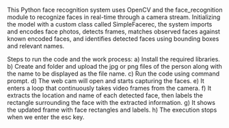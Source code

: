 This Python face recognition system uses OpenCV and the face_recognition module to recognize faces in real-time through a camera stream. Initializing the model with a custom class called SimpleFacerec, the system imports and encodes face photos, detects frames, matches observed faces against known encoded faces, and identifies detected faces using bounding boxes and relevant names.

Steps to run the code and the work process:
a) Install the required libraries.
b) Create and folder and upload the jpg or png files of the person along with the name to be displayed as the file name.
c) Run the code using command prompt.
d) The web cam will open and starts capturing the faces.
e) It enters a loop that continuously takes video frames from the camera.
f) It extracts the location and name of each detected face, then labels the rectangle surrounding the face with the extracted information. 
g) It shows the updated frame with face rectangles and labels.
h) The execution stops when we enter the esc key.
